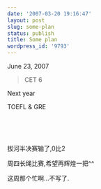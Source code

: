 ```yaml
---
date: '2007-03-20 19:16:47'
layout: post
slug: some-plan
status: publish
title: Some plan
wordpress_id: '9793'
---
```


June 23, 2007


> 

> 
> CET 6




Next year


TOEFL & GRE


 


 


拔河半决赛输了,0比2


周四长绳比赛,希望再辉煌一把^^


这周那个忙啊...不写了.
